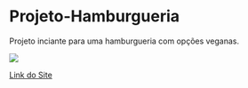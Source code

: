 <h1>Projeto-Hamburgueria</h1>

<p>Projeto inciante para uma hamburgueria com opções veganas.</p>

<img src="https://1drv.ms/i/c/8f94c5a52ce4662f/EZFH2M6SCABAu6byIaFPUn4BDrvjerYhY8fdM8SlA1My0A?e=VbxGOb">

<a href="https://leonardochvs.github.io/PROJETO---BURGER/">Link do Site</a>
